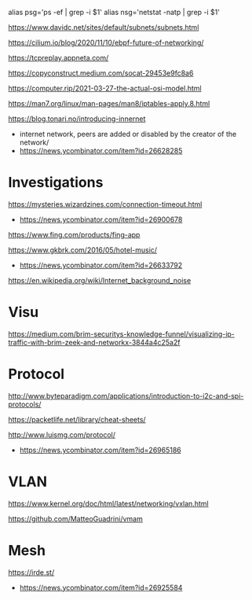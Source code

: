 alias psg='ps -ef | grep -i $1'
alias nsg='netstat -natp | grep -i $1'

https://www.davidc.net/sites/default/subnets/subnets.html

https://cilium.io/blog/2020/11/10/ebpf-future-of-networking/

https://tcpreplay.appneta.com/

https://copyconstruct.medium.com/socat-29453e9fc8a6

https://computer.rip/2021-03-27-the-actual-osi-model.html

https://man7.org/linux/man-pages/man8/iptables-apply.8.html


https://blog.tonari.no/introducing-innernet
  * internet network, peers are added or disabled by the creator of the network/
  * https://news.ycombinator.com/item?id=26628285

# Investigations
https://mysteries.wizardzines.com/connection-timeout.html
* https://news.ycombinator.com/item?id=26900678

https://www.fing.com/products/fing-app

https://www.gkbrk.com/2016/05/hotel-music/
*  https://news.ycombinator.com/item?id=26633792

https://en.wikipedia.org/wiki/Internet_background_noise

# Visu
https://medium.com/brim-securitys-knowledge-funnel/visualizing-ip-traffic-with-brim-zeek-and-networkx-3844a4c25a2f

# Protocol
http://www.byteparadigm.com/applications/introduction-to-i2c-and-spi-protocols/

https://packetlife.net/library/cheat-sheets/

http://www.luismg.com/protocol/
* https://news.ycombinator.com/item?id=26965186

# VLAN
https://www.kernel.org/doc/html/latest/networking/vxlan.html

https://github.com/MatteoGuadrini/vmam

# Mesh
https://irde.st/
* https://news.ycombinator.com/item?id=26925584



